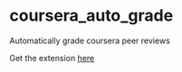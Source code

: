 # coursera_auto_grade
Automatically grade coursera peer reviews

Get the extension [here](https://chrome.google.com/webstore/detail/coursera-auto-grade/dhilaplakgolmkllgaoiodmfcbmidalf)
